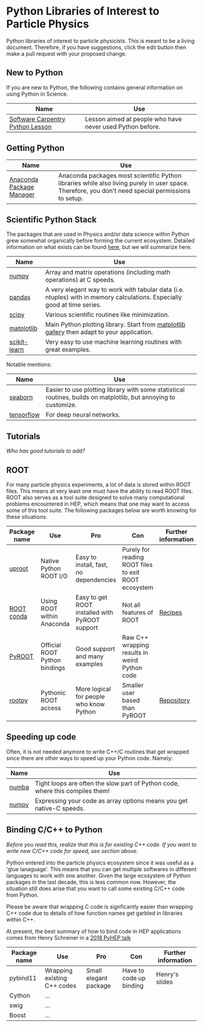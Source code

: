 # Python Libraries of Interest to Particle Physics

Python libraries of interest to particle physicists.  This is meant to be a living document.  Therefore, if you have suggestions, click the edit button then make a pull request with your proposed change.

## New to Python

If you are new to Python, the following contains general information on using Python in Science.

| Name         | Use             | 
| ------------ | --------------- |
| [Software Carpentry Python Lesson ](http://swcarpentry.github.io/python-novice-inflammation/) | Lesson aimed at people who have never used Python before.  |

## Getting Python

| Name         | Use             | 
| ------------ | --------------- |
| [Anaconda Package Manager](https://conda.io/docs/user-guide/getting-started.html) | Anaconda packages most scientific Python libraries while also living purely in user space.  Therefore, you don't need special permissions to setup. |


## Scientific Python Stack

The packages that are used in Physics and/or data science within Python grew somewhat organically before forming the current ecosystem.  Detailed information on what exists can be found [here](https://scipy.org/about.html), but we will summarize here.

| Name         | Use             | 
| ------------ | --------------- |
| [numpy](http://www.numpy.org) | Array and matrix operations (including math operations) at C speeds. | 
| [pandas](https://pandas.pydata.org) | A very elegant way to work with tabular data (i.e. ntuples) with in memory calculations.  Especially good at time series. |
| [scipy](https://www.scipy.org) | Various scientific routines like minimization. |
| [matplotlib](https://matplotlib.org) | Main Python plotting library.  Start from [matplotlib gallery](https://matplotlib.org/gallery.html) then adapt to your application. |
| [scikit-learn](http://scikit-learn.org/stable/index.html) | Very easy to use machine learning routines with great examples. |

Notable mentions:

| Name         | Use             | 
| ------------ | --------------- |
| [seaborn](https://seaborn.pydata.org) | Easier to use plotting library with some statistical routines, builds on matplotlib, but annoying to customize. |
| [tensorflow](http://scikit-learn.org/stable/index.html) | For deep neural networks. |

## Tutorials

*Who has good tutorials to add?*

## ROOT

For many particle physics experiments, a lot of data is stored within ROOT files.  This means at very least one must have the ability to read ROOT files.  ROOT also serves as a tool suite designed to solve many computational problems encountered in HEP, which means that one may want to access some of this tool suite.  The following packages below are worth knowing for these situations:

| Package name | Use | Pro | Con | Further information |
| ------------ | --- | --- | --- | ------------------- |
| [uproot](https://github.com/scikit-hep/uproot) | Native Python ROOT I/O | Easy to install, fast, no dependencies | Purely for reading ROOT files to exit ROOT ecosystem | | 
| [ROOT conda](https://nlesc.gitbooks.io/cern-root-conda-recipes/content/installing_root_via_anaconda.html) | Using ROOT within Anaconda | Easy to get ROOT installed with PyROOT support | Not all features of ROOT | [Recipes](https://github.com/NLeSC/root-conda-recipes) | 
| [PyROOT](https://root.cern.ch/pyroot) | Official ROOT Python bindings | Good support and many examples | Raw C++ wrapping results in weird Python code |  | 
| [rootpy](http://www.rootpy.org) | Pythonic ROOT access | More logical for people who know Python | Smaller user based than PyROOT | [Repository](https://github.com/rootpy/rootpy/) | 


## Speeding up code

Often, it is not needed anymore to write C++/C routines that get wrapped since there are other ways to speed up your Python code.  Namely:

| Name         | Use             | 
| ------------ | --------------- |
| [numba](https://numba.pydata.org) | Tight loops are often the slow part of Python code, where this compiles them! |
| [numpy](http://www.numpy.org) | Expressing your code as array options means you get native-C speeds. | 

## Binding C/C++ to Python

*Before you read this, realize that this is for existing C++ code.  If you want to write new C/C++ code for speed, see section above.*

Python entered into the particle physics ecosystem since it was useful as a 'glue lanaguage'.  This means that you can get multiple softwares in different languages to work with one another.  Given the large ecosystem of Python packages in the last decade, this is less common now.  However, the situation still does arise that you want to call some existing C/C++ code from Python.

Please be aware that wrapping C code is signficantly easier than wrapping C++ code due to details of how function names get garbled in libraries within C++.

At present, the best summary of how to bind code in HEP applications comes from Henry Schreiner in a [2018 PyHEP talk](https://indico.cern.ch/event/694818/contributions/2985778/attachments/1682465/2703470/PyHEPTalk.pdf)

| Package name  | Use | Pro | Con | Further information |
| ------------- | --- | --- | --- | ------------------- |
| pybind11  | Wrapping existing C++ codes  | Small elegant package | Have to code up binding | Henry's slides |
| Cython  | ...  | | | |
| swig | ...  | | | |
| Boost | ... | | | |
